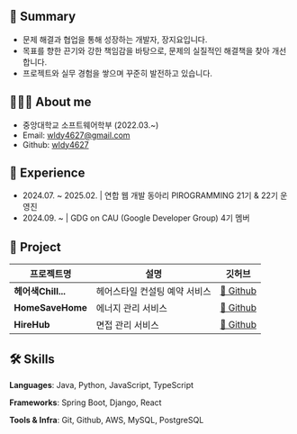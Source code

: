 ## 📌 Summary
- 문제 해결과 협업을 통해 성장하는 개발자, 장지요입니다.
- 목표를 향한 끈기와 강한 책임감을 바탕으로, 문제의 실질적인 해결책을 찾아 개선합니다.
- 프로젝트와 실무 경험을 쌓으며 꾸준히 발전하고 있습니다.

## 👩🏻‍💻 About me
- 중앙대학교 소프트웨어학부 (2022.03.~)
- Email: wldy4627@gmail.com
- Github: [wldy4627](https://github.com/wldy4627)

## 🎒 Experience
- 2024.07. ~ 2025.02. | 연합 웹 개발 동아리 PIROGRAMMING 21기 & 22기 운영진
- 2024.09. ~ | GDG on CAU (Google Developer Group) 4기 멤버


## 📝 Project
| 프로젝트명 | 설명 | 깃허브 |
| ------------ | ----- | -------- |
| **헤어색Chill...** | 헤어스타일 컨설팅 예약 서비스 | [🔗 Github](https://github.com/Blaybus-Haertz) |
| **HomeSaveHome** | 에너지 관리 서비스 | [🔗 Github](https://github.com/HomeSaveHome/HSH_BE) |
| **HireHub** | 면접 관리 서비스 | [🔗 Github](https://github.com/leegh1025/HireHub-Piro21) |


## 🛠️ Skills
**Languages**: Java, Python, JavaScript, TypeScript

**Frameworks**: Spring Boot, Django, React

**Tools & Infra**: Git, Github, AWS, MySQL, PostgreSQL
